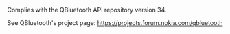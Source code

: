 Complies with the QBluetooth API repository version 34.

See QBluetooth's project page: https://projects.forum.nokia.com/qbluetooth
